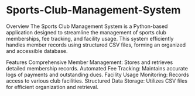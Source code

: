 # Sports-Club-Management-System

Overview
The Sports Club Management System is a Python-based application designed to streamline the management of sports club memberships, fee tracking, and facility usage. This system efficiently handles member records using structured CSV files, forming an organized and accessible database.

Features
Comprehensive Member Management: Stores and retrieves detailed membership records.
Automated Fee Tracking: Maintains accurate logs of payments and outstanding dues.
Facility Usage Monitoring: Records access to various club facilities.
Structured Data Storage: Utilizes CSV files for efficient organization and retrieval.
